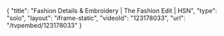 {
    "title": "Fashion Details & Embroidery | The Fashion Edit | HSN",
    "type": "solo",
    "layout": "iframe-static",
    "videoId": "123178033",
    "url": "\/tvpembed\/123178033"
}